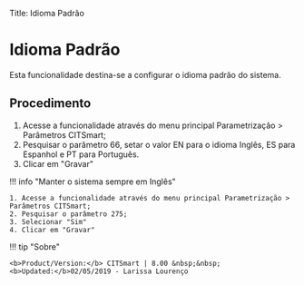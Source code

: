 Title: Idioma Padrão

# Idioma Padrão

Esta funcionalidade destina-se a configurar o idioma padrão do sistema.

## Procedimento

1. Acesse a funcionalidade através do menu principal Parametrização > Parâmetros CITSmart;
2. Pesquisar o parâmetro 66, setar o valor EN para o idioma Inglês, ES para Espanhol e PT para Português.
3. Clicar em "Gravar"

!!! info "Manter o sistema sempre em Inglês"  

    1. Acesse a funcionalidade através do menu principal Parametrização > Parâmetros CITSmart;  
    2. Pesquisar o parâmetro 275; 
    3. Selecionar "Sim"  
    4. Clicar em "Gravar"  
	
	
!!! tip "Sobre"

    <b>Product/Version:</b> CITSmart | 8.00 &nbsp;&nbsp;
    <b>Updated:</b>02/05/2019 - Larissa Lourenço
	
	
